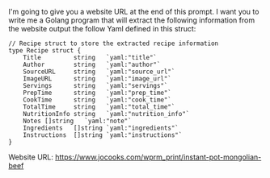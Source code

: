 I'm going to give you a website URL at the end of this prompt. I want you to write me a Golang program that will extract the following information from the website output the follow Yaml defined in this struct:

```golang
// Recipe struct to store the extracted recipe information
type Recipe struct {
	Title         string   `yaml:"title"`
	Author        string   `yaml:"author"`
	SourceURL     string   `yaml:"source_url"`
	ImageURL      string   `yaml:"image_url"`
	Servings      string   `yaml:"servings"`
	PrepTime      string   `yaml:"prep_time"`
	CookTime      string   `yaml:"cook_time"`
	TotalTime     string   `yaml:"total_time"`
	NutritionInfo string   `yaml:"nutrition_info"`
    Notes []string   `yaml:"note"`
	Ingredients   []string `yaml:"ingredients"`
	Instructions  []string `yaml:"instructions"`
}
```

Website URL: https://www.jocooks.com/wprm_print/instant-pot-mongolian-beef